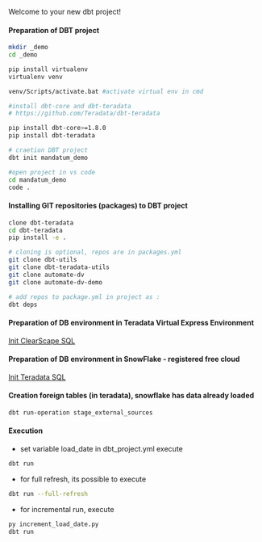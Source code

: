 Welcome to your new dbt project!

#### Preparation of DBT project

``` bash
mkdir _demo
cd _demo

pip install virtualenv
virtualenv venv

venv/Scripts/activate.bat #activate virtual env in cmd

#install dbt-core and dbt-teradata
# https://github.com/Teradata/dbt-teradata

pip install dbt-core>=1.8.0
pip install dbt-teradata

# craetion DBT project
dbt init mandatum_demo

#open project in vs code
cd mandatum_demo
code .
```
#### Installing GIT repositories (packages) to DBT project
``` bash
clone dbt-teradata
cd dbt-teradata
pip install -e .

# cloning is optional, repos are in packages.yml
git clone dbt-utils
git clone dbt-teradata-utils
git clone automate-dv
git clone automate-dv-demo

# add repos to package.yml in project as :
dbt deps
```
#### Preparation of DB environment in Teradata Virtual Express Environment
[Init ClearScape SQL](sql_scripts/01_Init_clearscape.sql)
#### Preparation of DB environment in SnowFlake - registered free cloud
[Init Teradata SQL](sql_scripts/01_Init_snowflake.sql)

#### Creation foreign tables (in teradata), snowflake has data already loaded
``` bash
dbt run-operation stage_external_sources
```

#### Execution
- set variable load_date in dbt_project.yml
execute
``` bash
dbt run
```
- for full refresh, its possible to execute
``` bash
dbt run --full-refresh
```
- for incremental run, execute
``` bash
py increment_load_date.py
dbt run
```

